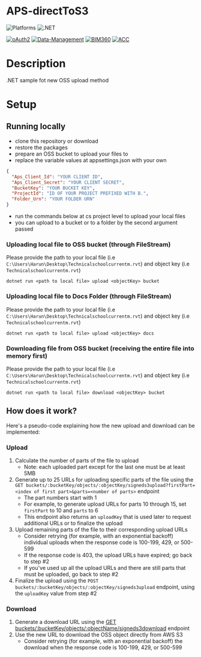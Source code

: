 ﻿# APS-directToS3

![Platforms](https://img.shields.io/badge/platform-Windows|MacOS-lightgray.svg)
![.NET](https://img.shields.io/badge/.NET-6.0-blue.svg)

[![oAuth2](https://img.shields.io/badge/oAuth2-v1-green.svg)](http://developer.autodesk.com/)
[![Data-Management](https://img.shields.io/badge/Data%20Management-v2-green.svg)](http://developer.autodesk.com/)
[![BIM360](https://img.shields.io/badge/BIM360-v1-green.svg)](http://developer.autodesk.com/)
[![ACC](https://img.shields.io/badge/ACC-v1-green.svg)](http://developer.autodesk.com/)

# Description

.NET sample fot new OSS upload method

# Setup

## Running locally

- clone this repository or download
- restore the packages
- prepare an OSS bucket to upload your files to
- replace the variable values at appsettings.json with your own

```json
{
  "Aps_Client_Id": "YOUR CLIENT ID",
  "Aps_Client_Secret": "YOUR CLIENT SECRET",
  "BucketKey": "YOUR BUCKET KEY",
  "ProjectId": "ID OF YOUR PROJECT PREFIXED WITH B.",
  "Folder_Urn": "YOUR FOLDER URN"
}
```

- run the commands below at cs project level to upload your local files
- you can upload to a bucket or to a folder by the second argument passed

### Uploading local file to OSS bucket (through FileStream)

Please provide the path to your local file (i.e `C:\Users\Harun\Desktop\Technicalschoolcurrentm.rvt`) and object key (i.e `Technicalschoolcurrentm.rvt`)

`dotnet run <path to local file> upload <objectKey> bucket`

### Uploading local file to Docs Folder (through FileStream)

Please provide the path to your local file (i.e `C:\Users\Harun\Desktop\Technicalschoolcurrentm.rvt`) and object key (i.e `Technicalschoolcurrentm.rvt`)

`dotnet run <path to local file> upload <objectKey> docs`

### Downloading file from OSS bucket (receiving the entire file into memory first)

Please provide the path to your local file (i.e `C:\Users\Harun\Desktop\Technicalschoolcurrentm.rvt`) and object key (i.e `Technicalschoolcurrentm.rvt`)

`dotnet run <path to local file> download <objectKey> bucket`

## How does it work?

Here's a pseudo-code explaining how the new upload and download can be implemented:

### Upload

1. Calculate the number of parts of the file to upload
   - Note: each uploaded part except for the last one must be at least 5MB
2. Generate up to 25 URLs for uploading specific parts of the file using the `GET buckets/:bucketKey/objects/:objectKey/signeds3upload?firstPart=<index of first part>&parts=<number of parts>` endpoint
   - The part numbers start with 1
   - For example, to generate upload URLs for parts 10 through 15, set `firstPart` to 10 and `parts` to 6
   - This endpoint also returns an `uploadKey` that is used later to request additional URLs or to finalize the upload
3. Upload remaining parts of the file to their corresponding upload URLs
   - Consider retrying (for example, with an exponential backoff) individual uploads when the response code is 100-199, 429, or 500-599
   - If the response code is 403, the upload URLs have expired; go back to step #2
   - If you've used up all the upload URLs and there are still parts that must be uploaded, go back to step #2
4. Finalize the upload using the `POST buckets/:bucketKey/objects/:objectKey/signeds3upload` endpoint, using the `uploadKey` value from step #2

### Download

1. Generate a download URL using the [GET buckets/:bucketKey/objects/:objectName/signeds3download](https://forge.autodesk.com/en/docs/data/v2/reference/http/buckets-:bucketKey-objects-:objectName-signeds3download-GET) endpoint
2. Use the new URL to download the OSS object directly from AWS S3
   - Consider retrying (for example, with an exponential backoff) the download when the response code is 100-199, 429, or 500-599
